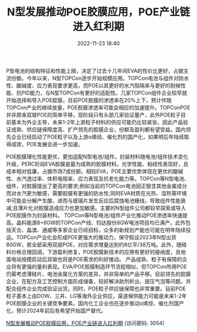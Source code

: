 ﻿---
title: N型发展推动POE胶膜应用，POE产业链进入红利期

date: 2022-11-23 18:40
tags:
- 电力设备及新能源
updated: 1970-01-01 08:00:00
---

P型电池的结构特征和性能上限，决定了过去十几年间EVA的性价比更好，占据主流份额。今年以来，N型TOPCon逐步开始规模应用。TOPCon电池与组件对防水性、酸碱度、应力表现要求更高，而POE以其更好的水汽阻隔率与更好的耐候性能、抗PID能力，与N型TOPCon有更好的适配性。几家TOPCon组件企业较早就开始选择和导入POE胶膜，目前POE胶膜的渗透率在20%上下，预计伴随TOPCon产业的继续放量，POE胶膜渗透率可能会相应的加速提升。TOPConPOE并非原来双玻POE的简单平移，现阶段只有头部几家验证量产，此外POE粒子目前基本为外企主导，未来1-2年上游粒子材料的供应可能仍比较紧张，因此产品验证成熟、供应链保障度高、扩产领先的胶膜企业，份额及盈利都有望受益。国内领先企业已经启动了POE粒子以及上游α烯烃、催化剂的国产化，如果明后年陆续取得成效，POE发展会进一步加速。
<!-- more -->
POE胶膜理化性能更优，更加适配N型电池/组件。封装材料随电池/组件技术变化升级，PERC阶段EVA胶膜是最为成熟的胶膜材料，光学性能、粘结性表现好，且成本相对低廉，占据市场7成份额。相较EVA，POE主要优势体现在更优的酸碱性、水汽透过率、体积电阻率、应力表现及抗老化能力等。TOPCon等N型电池、组件，对胶膜提出了更高的要求;例如当前的TOPCon电池因正银含其他金属成分而对水汽更为敏感，需要胶膜有更强的防水性;同时EVA材质在光热、湿热等环境中可能会分解产生酸，进而与玻璃片发生反应后腐蚀电池栅线，导致组件性能衰减;且薄片化对胶膜造成应力也更加敏感。主要的N型组件公司都较早探索或导入POE胶膜作为封装材料。
TOPCon等N型电池/组件产业化推动POE渗透率快速提高。晶科能源8+8GW的TOPCon产线、钧达股份8GW电池项目均已满产。此外包括天合、晶澳、通威等多家企业已经招标，众多的新规划产能也可能在明年陆续投运。TOPCon产业化会形成POE更强大的推动力，保守假设2023年N型出货80GW，若全部采用双层POE，对应需求增量达到约8亿平/38万吨。此外，随硅料价格合理回调，下游盈利修复，POE胶膜新技术的应用有更好的接纳度，且地面电站规模启动后双玻也将是POE需求的利好推动。
产品成熟、粒子有保障的企业将有更强的量利表现。EVA/POE胶膜制造环节流程相似，但TOPCon所用POE仍需考虑薄硅片、电池金属化方案的差异，并非简单的产品平移。目前领先的胶膜企业，在配方及工艺控制方面形成储备，较好解决助剂析出、层压气泡等问题，并配合组件企业完成验证出货。同时，POE粒子供应链保障也非常重要。目前POE粒子基本上由DOW、三井、LG等海外企业供应，渠道保供能力可能是未来1-2年POE胶膜企业的关键竞争要素。国内化工企业也在逐步推动α烯烃、催化剂国产化，预计2024年前后有希望开始国产替代。

[N型发展推动POE胶膜应用，POE产业链进入红利期](https://url12.ctfile.com/f/3948612-730745482-80ca12?p=3054)
(访问密码: 3054)

